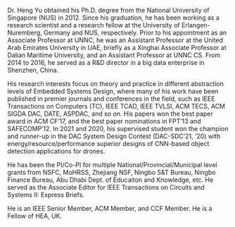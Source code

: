 Dr. Heng Yu obtained his Ph.D. degree from the National University of Singapore (NUS) in 2012. Since his graduation, he has been working as a research scientist and a research fellow at the University of Erlangen-Nuremberg, Germany and NUS, respectively. Prior to his appointment as an Associate Professor at UNNC, he was an Assistant Professor at the United Arab Emirates University in UAE, briefly as a Xinghai Associate Professor at Dalian Maritime University, and an Assistant Professor at UNNC CS. From 2014 to 2016, he served as a R&D director in a big data enterprise in Shenzhen, China.

His research interests focus on theory and practice in different abstraction levels of Embedded Systems Design, where many of his work have been published in premier journals and conferences in the field, such as IEEE Transactions on Computers (TC), IEEE TCAD, IEEE TVLSI, ACM TECS, ACM SIGDA DAC, DATE, ASPDAC, and so on. His papers won the best paper award in ACM CF’17, and the best paper nominations in FPT’13 and SAFECOMP’12. In 2021 and 2020, his supervised student won the champion and runner-up in the DAC System Design Contest (DAC-SDC’21, ’20) with energy/resource/performance superior designs of CNN-based object detection applications for drones.

He has been the PI/Co-PI for multiple National/Provincial/Municipal level grants from NSFC, MoHRSS, Zhejiang NSF, Ningbo S&T Bureau, Ningbo Finance Bureau, Abu Dhabi Dept. of Educaiton and Knowledge, etc. He served as the Associate Editor for IEEE Transactions on Circuits and Systems II: Express Briefs.

He is an IEEE Senior Member, ACM Member, and CCF Member. He is a Fellow of HEA, UK.
